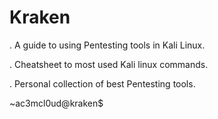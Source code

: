 # Kraken

. A guide to using Pentesting tools in Kali Linux. 

. Cheatsheet to most used Kali linux commands. 

. Personal collection of best Pentesting tools.   


~ac3mcl0ud@kraken$
